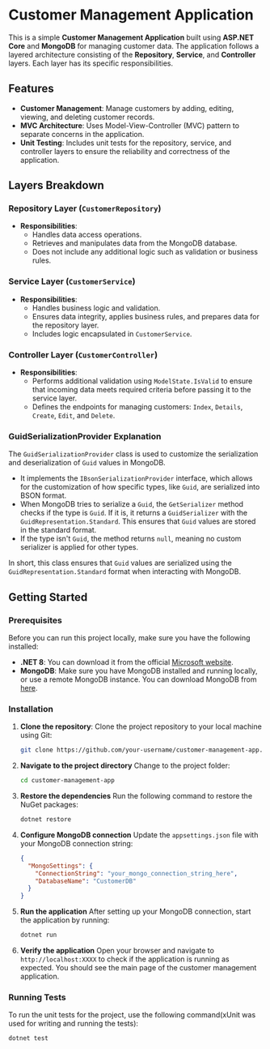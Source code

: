 # Customer Management Application

This is a simple **Customer Management Application** built using **ASP.NET Core** and **MongoDB** for managing customer data. The application follows a layered architecture consisting of the **Repository**, **Service**, and **Controller** layers. Each layer has its specific responsibilities.

## Features
- **Customer Management**: Manage customers by adding, editing, viewing, and deleting customer records.
- **MVC Architecture**: Uses Model-View-Controller (MVC) pattern to separate concerns in the application.
- **Unit Testing**: Includes unit tests for the repository, service, and controller layers to ensure the reliability and correctness of the application.
  
## Layers Breakdown

### Repository Layer (`CustomerRepository`)
- **Responsibilities**: 
  - Handles data access operations.
  - Retrieves and manipulates data from the MongoDB database.
  - Does not include any additional logic such as validation or business rules.

### Service Layer (`CustomerService`)
- **Responsibilities**:
  - Handles business logic and validation.
  - Ensures data integrity, applies business rules, and prepares data for the repository layer.
  - Includes logic encapsulated in `CustomerService`.

### Controller Layer (`CustomerController`)
- **Responsibilities**:
  - Performs additional validation using `ModelState.IsValid` to ensure that incoming data meets required criteria before passing it to the service layer.
  - Defines the endpoints for managing customers: `Index`, `Details`, `Create`, `Edit`, and `Delete`.
 
### GuidSerializationProvider Explanation
The `GuidSerializationProvider` class is used to customize the serialization and deserialization of `Guid` values in MongoDB. 

- It implements the `IBsonSerializationProvider` interface, which allows for the customization of how specific types, like `Guid`, are serialized into BSON format.
- When MongoDB tries to serialize a `Guid`, the `GetSerializer` method checks if the type is `Guid`. If it is, it returns a `GuidSerializer` with the `GuidRepresentation.Standard`. This ensures that `Guid` values are stored in the standard format.
- If the type isn't `Guid`, the method returns `null`, meaning no custom serializer is applied for other types.

In short, this class ensures that `Guid` values are serialized using the `GuidRepresentation.Standard` format when interacting with MongoDB.


## Getting Started

### Prerequisites
Before you can run this project locally, make sure you have the following installed:

- **.NET 8**: You can download it from the official [Microsoft website](https://dotnet.microsoft.com/download/dotnet/8.0).
- **MongoDB**: Make sure you have MongoDB installed and running locally, or use a remote MongoDB instance. You can download MongoDB from [here](https://www.mongodb.com/try/download/community).

### Installation

1. **Clone the repository**:
   Clone the project repository to your local machine using Git:
   ```bash
   git clone https://github.com/your-username/customer-management-app.git
   
2. **Navigate to the project directory**
   Change to the project folder:
   ```bash
   cd customer-management-app
3. **Restore the dependencies**
   Run the following command to restore the NuGet packages:
   ```bash
   dotnet restore
   
4. **Configure MongoDB connection**
   Update the `appsettings.json` file with your MongoDB connection string:
   ```json
   {
     "MongoSettings": {
       "ConnectionString": "your_mongo_connection_string_here",
       "DatabaseName": "CustomerDB"
     }
   }
   
5. **Run the application**
   After setting up your MongoDB connection, start the application by running:
   ```bash
   dotnet run

6. **Verify the application**
   Open your browser and navigate to `http://localhost:XXXX` to check if the application is running as expected. You should see the main page of the customer management application.

### Running Tests
To run the unit tests for the project, use the following command(xUnit was used for writing and running the tests):
```bash
dotnet test

